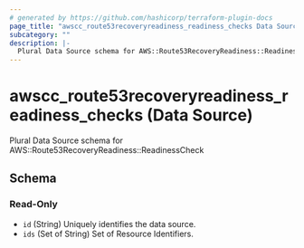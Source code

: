 ```yaml
---
# generated by https://github.com/hashicorp/terraform-plugin-docs
page_title: "awscc_route53recoveryreadiness_readiness_checks Data Source - terraform-provider-awscc"
subcategory: ""
description: |-
  Plural Data Source schema for AWS::Route53RecoveryReadiness::ReadinessCheck
---
```


# awscc_route53recoveryreadiness_readiness_checks (Data Source)

Plural Data Source schema for AWS::Route53RecoveryReadiness::ReadinessCheck



<!-- schema generated by tfplugindocs -->
## Schema

### Read-Only

- `id` (String) Uniquely identifies the data source.
- `ids` (Set of String) Set of Resource Identifiers.
